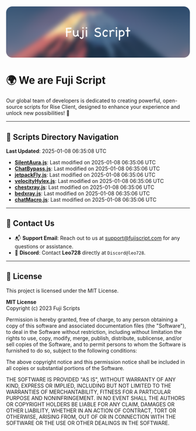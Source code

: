 ![Banner](.github/b.webp)

# 🌍 **We are Fuji Script**

Our global team of developers is dedicated to creating powerful, open-source scripts for Rise Client, designed to enhance your experience and unlock new possibilities! 🌟

---
<!-- SCRIPTS_NAVIGATION_START -->
## 📂 **Scripts Directory Navigation**

**Last Updated**: 2025-01-08 06:35:08 UTC

- **[SilentAura.js](scripts/SilentAura.js)**: Last modified on 2025-01-08 06:35:06 UTC
- **[ChatBypass.js](scripts/ChatBypass.js)**: Last modified on 2025-01-08 06:35:06 UTC
- **[jetpackFly.js](scripts/jetpackFly.js)**: Last modified on 2025-01-08 06:35:06 UTC
- **[velocityHylex.js](scripts/velocityHylex.js)**: Last modified on 2025-01-08 06:35:06 UTC
- **[chestxray.js](scripts/chestxray.js)**: Last modified on 2025-01-08 06:35:06 UTC
- **[bedxray.js](scripts/bedxray.js)**: Last modified on 2025-01-08 06:35:06 UTC
- **[chatMacro.js](scripts/chatMacro.js)**: Last modified on 2025-01-08 06:35:06 UTC

<!-- SCRIPTS_NAVIGATION_END -->

---

## 💬 **Contact Us**  
- 📬 **Support Email**: Reach out to us at [support@fujiscript.com](mailto:support@fujiscript.com) for any questions or assistance.  
- 💬 **Discord**: Contact **Leo728** directly at `Discord@leo728`.

---

## 📜 **License**

This project is licensed under the MIT License.  

**MIT License**  
Copyright (c) 2023 Fuji Scripts  

Permission is hereby granted, free of charge, to any person obtaining a copy of this software and associated documentation files (the "Software"), to deal in the Software without restriction, including without limitation the rights to use, copy, modify, merge, publish, distribute, sublicense, and/or sell copies of the Software, and to permit persons to whom the Software is furnished to do so, subject to the following conditions:  

The above copyright notice and this permission notice shall be included in all copies or substantial portions of the Software.  

THE SOFTWARE IS PROVIDED "AS IS", WITHOUT WARRANTY OF ANY KIND, EXPRESS OR IMPLIED, INCLUDING BUT NOT LIMITED TO THE WARRANTIES OF MERCHANTABILITY, FITNESS FOR A PARTICULAR PURPOSE AND NONINFRINGEMENT. IN NO EVENT SHALL THE AUTHORS OR COPYRIGHT HOLDERS BE LIABLE FOR ANY CLAIM, DAMAGES OR OTHER LIABILITY, WHETHER IN AN ACTION OF CONTRACT, TORT OR OTHERWISE, ARISING FROM, OUT OF OR IN CONNECTION WITH THE SOFTWARE OR THE USE OR OTHER DEALINGS IN THE SOFTWARE.  
